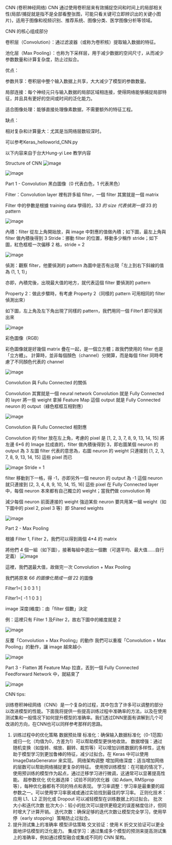 CNN (卷积神经网络) 
CNN 通过使用卷积层来有效捕捉空间和时间上的局部相关性(局部/捕捉就是指不是全部看整张图，可能只看关键可立即辨识出的关键小图片)，适用于图像和视频识别、推荐系统、图像分类、医学图像分析等领域。

CNN 的核心组成部分

卷积层（Convolution）：通过滤波器（或称为卷积核）提取输入数据的特征。

池化层（Max Pooling）：也称为下采样层，用于减少数据的空间尺寸，从而减少参数数量和计算复杂度，防止过拟合。

优点：

参数共享：卷积层中整个输入数据上共享，大大减少了模型的参数数量。

局部连接：每个神经元只与输入数据的局部区域相连接，使得网络能够捕捉局部特征，并且具有更好的空间或时间的泛化能力。

适合图像处理：能够直接处理像素数据，不需要额外的特征工程。

缺点：

相对复杂和计算量大：尤其是当网络层数较深时。

可以参考Keras_helloworld_CNN.py

以下内容来自于台大Hung-yi Lee 教学内容

Structure of CNN
![image](https://github.com/joycelai140420/MachineLearning/assets/167413809/20036a48-7f1d-44b3-8d17-7f0418046c6c)

![image](https://github.com/joycelai140420/MachineLearning/assets/167413809/9cef23c7-15a0-4c0a-8175-8b15ba1b00cc)

Part 1 - Convolution
黑白圖像（0 代表白色，1 代表黑色）

Filter：Convolution layer 裡有許多組 filter，一個 filter 其實就是一個 matrix

Filter 中的參數是根據 training data 學得的，3*3 的 size 代表偵測一個 3*3 的 pattern

![image](https://github.com/joycelai140420/MachineLearning/assets/167413809/7391d7b5-719b-41de-968a-39b3c8c03a3c)

內積：filter 從左上角開始放，與 image 中對應的值做內積；如下圖，最左上角與 filter 做內積後得到 3
Stride：挪動 filter 的位置，移動多少稱作 stride；如下圖，紅色框框一次偏移 2 格，stride = 2 

![image](https://github.com/joycelai140420/MachineLearning/assets/167413809/ac349693-e83c-45ab-bd34-d0209329f6d3)

偵測：觀察 filter，他要偵測的 pattern 為圖中是否有出現「左上到右下斜線的值為 (1, 1, 1)」

亦即，內積完後，出現最大值的地方，就代表這個 filter 要偵測的 pattern

Property 2：做此步驟時，有考慮 Property 2（同樣的 pattern 可用相同的 filter 偵測出來）

如下圖，左上角及左下角出現了同樣的 pattern，我們用同一個 Filter1 即可偵測出來

![image](https://github.com/joycelai140420/MachineLearning/assets/167413809/0916115b-edef-4f32-8547-9b1c6cb2c971)

彩色圖像（RGB）

彩色圖像就是好幾個 matrix 疊在一起，是一個立方體；故我們使用的 filter 也是「立方體」。 計算時，並非每個顏色（channel）分開算，而是每個 filter 同時考慮了不同顏色代表的 channel

![image](https://github.com/joycelai140420/MachineLearning/assets/167413809/4279c9ea-fca0-4c45-a67a-a2850d1fc52c)

Convolution 與 Fullu Connected 的關係

Convolution 其實就是一個 neural network
Convolution 就是 Fully Connected 的 layer 將一些 weight 拿掉
Feature Map 這個 output 就是 Fully Connected neuron 的 output（綠色框框互相對應）

![image](https://github.com/joycelai140420/MachineLearning/assets/167413809/712f88f9-2da8-4154-9e60-bc98cef3de9f)

Convolution 與 Fullu Connected 相對應

Convolution 的 filter 放在左上角，考慮的 pixel 是 [1, 2, 3, 7, 8, 9, 13, 14, 15]
將左邊 6*6 的 Image 拉成直的，filter 做內積後得到 3，即右圖某個 neuron 的 output 為 3
左圖 filter 代表的意思為，右圖 neuron 的 weight 只連接到 [1, 2, 3, 7, 8, 9, 13, 14, 15] 這些 pixel 而已

![image](https://github.com/joycelai140420/MachineLearning/assets/167413809/7f3fd091-0830-4e25-adba-151ddb1909f0)
Stride = 1

filter 移動到下一格，得 -1，亦即另外一個 neuron 的 output 為 -1
這個 neuron 就只連接到 [2, 3, 4, 8, 9, 10, 14, 15, 16] 這些 pixel
在 Fully Connected layer 中，每個 neuron 本來都有自己獨立的 weight；當我們做 convolution 時

減少每個 neuron 前面連接的 weight
強迫某些 neuron 要共用某一組 weight（如下圖中的 pixel 2, pixel 3 等）即 Shared weights

![image](https://github.com/joycelai140420/MachineLearning/assets/167413809/da06520c-72fa-4d37-b636-233b90f2d1b2)

Part 2 - Max Pooling

根據 Filter 1, Filter 2，我們可以得到兩個 4*4 的 matrix

將他們 4 個一組（如下圖），接著每組中選出一個數（可選平均、最大值......自行定義）
![image](https://github.com/joycelai140420/MachineLearning/assets/167413809/a8c84889-8a03-46c7-bab8-2b0d25fe7732)

這裡，我們選最大值，故做完一次 Convolution + Max Pooling

我們將原來 6*6 的圖像化簡成一個 2*2 的圖像

Filter1=[ 3 0
         3 1 ]
              
Filter1=[ -1 1
          0  3 ] 


image 深度(維度)：由「filter 個數」決定

例：這裡只有 Filter 1 及Filter 2，故右下圖中的維度就是 2

![image](https://github.com/joycelai140420/MachineLearning/assets/167413809/4ca73371-3718-4a66-a295-e43787e7b287)

反覆「Convolution + Max Pooling」的動作 我們可以重複「Convolution + Max Pooling」的動作，讓 image 越來越小

![image](https://github.com/joycelai140420/MachineLearning/assets/167413809/2e15160a-0b89-425a-ae28-b1f2df54f14d)


Part 3 - Flatten
將 Feature Map 拉直，丟到一個 Fully Connected Feedforward Network 中，就結束了

![image](https://github.com/joycelai140420/MachineLearning/assets/167413809/ce0356f1-233b-4d0b-828e-67e5c823cdde)


CNN tips:

训练卷积神经网络（CNN）是一个复杂的过程，其中包含了许多可以调整的部分以改进模型的性能。下面我将提供一些提高训练过程中准确率的方法，以及在使用测试集和一般情况下如何提升模型的准确率。我们透过DNN里面有讲解到几个可改进的方向，在CNN也可以同样参考那样的思路。

1. 训练过程中的优化策略
   数据预处理
         标准化：确保输入数据标准化（0-1范围）或归一化（均值为0，方差为1）可以帮助模型更快地收敛。
         数据增强：通过随机变换（如旋转、缩放、翻转、裁剪等）可以增加训练数据的多样性，这有助于模型学习到更加鲁棒的特征，减少过拟合。在 Keras 中可以使用                   ImageDataGenerator 来实现。
   网络架构调整
         增加网络深度：适当增加网络的层数可以帮助网络捕捉更复杂的特征。
         使用预训练模型：在可能的情况下，使用预训练的模型作为起点，通过迁移学习进行微调，这通常可以显著提高性能。
   超参数优化
         优化器选择：试验不同的优化器（如 Adam, RMSprop 等），每种优化器都有不同的特点和表现。
         学习率调整：学习率是最重要的超参数之一。可以使用学习率衰减或通过实验找到最佳的学习率。
         正则化技术：应用 L1、L2 正则化或 Dropout 可以减轻模型在训练数据上的过拟合。
   批次大小和迭代次数
         批次大小：较小的批次可以提供更稳定的误差梯度估计，但同时增大了计算开销。
         迭代次数：确保足够的迭代次数让模型完全学习，使用早停（early stopping）策略防止过拟合。
2. 提升测试集上的准确率
   模型评估策略
         交叉验证：使用 K 折交叉验证可以更全面地评估模型的泛化能力。
         集成学习：通过集成多个模型的预测来提高测试集上的准确率，例如通过模型融合或集成不同的 CNN 架构。


